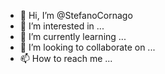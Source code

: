 - 👋 Hi, I’m @StefanoCornago
- 👀 I’m interested in ...
- 🌱 I’m currently learning ...
- 💞️ I’m looking to collaborate on ...
- 📫 How to reach me ...

<!---
StefanoCornago/StefanoCornago is a ✨ special ✨ repository because its `README.md` (this file) appears on your GitHub profile.
You can click the Preview link to take a look at your changes.
--->
